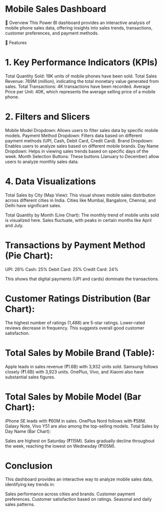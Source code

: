 # Mobile Sales Dashboard

🚀 Overview
This Power BI dashboard provides an interactive analysis of mobile phone sales data, offering insights into sales trends, transactions, customer preferences, and payment methods.

📌 Features

# 1. Key Performance Indicators (KPIs)

Total Quantity Sold: 19K units of mobile phones have been sold.
Total Sales Revenue: 769M (million), indicating the total monetary value generated from sales.
Total Transactions: 4K transactions have been recorded.
Average Price per Unit: 40K, which represents the average selling price of a mobile phone.

# 2. Filters and Slicers

Mobile Model Dropdown: Allows users to filter sales data by specific mobile models.
Payment Method Dropdown: Filters data based on different payment methods (UPI, Cash, Debit Card, Credit Card).
Brand Dropdown: Enables users to analyze sales based on different mobile brands.
Day Name Dropdown: Helps in viewing sales trends based on specific days of the week.
Month Selection Buttons: These buttons (January to December) allow users to analyze monthly sales data.

# 4. Data Visualizations

Total Sales by City (Map View):
This visual shows mobile sales distribution across different cities in India. Cities like Mumbai, Bangalore, Chennai, and Delhi have significant sales.

Total Quantity by Month (Line Chart):
The monthly trend of mobile units sold is visualized here. Sales fluctuate, with peaks in certain months like April and July.

# Transactions by Payment Method (Pie Chart):

UPI: 26%
Cash: 25%
Debit Card: 25%
Credit Card: 24%

This shows that digital payments (UPI and cards) dominate the transactions.

# Customer Ratings Distribution (Bar Chart):

The highest number of ratings (1,488) are 5-star ratings.
Lower-rated reviews decrease in frequency.
This suggests overall good customer satisfaction.

# Total Sales by Mobile Brand (Table):

Apple leads in sales revenue (₹1.6B) with 3,932 units sold.
Samsung follows closely (₹1.6B) with 3,923 units.
OnePlus, Vivo, and Xiaomi also have substantial sales figures.

# Total Sales by Mobile Model (Bar Chart):

iPhone SE leads with ₹60M in sales.
OnePlus Nord follows with ₹58M.
Galaxy Note, Vivo Y51 are also among the top-selling models.
Total Sales by Day Name (Bar Chart):


Sales are highest on Saturday (₹115M).
Sales gradually decline throughout the week, reaching the lowest on Wednesday (₹105M).

# Conclusion
This dashboard provides an interactive way to analyze mobile sales data, identifying key trends in:

Sales performance across cities and brands.
Customer payment preferences.
Customer satisfaction based on ratings.
Seasonal and daily sales patterns.
